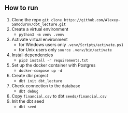 ## How to run

1. Clone the repo `git clone https://github.com/Alexey-Samodurov/dbt_lecture.git`
2. Create a virtual environment 
    - `python3 -m venv .venv`
3. Activate virtual environment
   - for Windows users only `.venv/Scripts/activate.ps1`
   - for Unix users only `source .venv/bin/activate`
4. Install dependencies
    - `pip3 install -r requirements.txt`
5. Set up the docker container with Postgres
    - `docker-compose up -d`
6. Create dbr project
   - `dbt init dbt_lecture`
7. Check connection to the database
    - `dbt debug`
8. Copy `financial.csv` to dbt `seeds/financial.csv`
9. Init the dbt seed 
    - `dbt seed`
